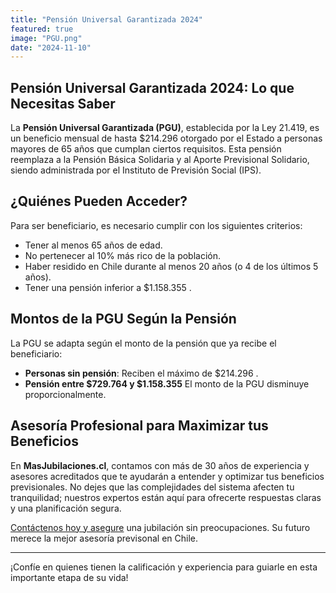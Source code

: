 ```yaml
---
title: "Pensión Universal Garantizada 2024"
featured: true
image: "PGU.png"
date: "2024-11-10"
---
```


## Pensión Universal Garantizada 2024: Lo que Necesitas Saber

La **Pensión Universal Garantizada (PGU)**, establecida por la Ley 21.419, es un beneficio mensual de hasta $214.296  otorgado por el Estado a personas mayores de 65 años que cumplan ciertos requisitos. Esta pensión reemplaza a la Pensión Básica Solidaria y al Aporte Previsional Solidario, siendo administrada por el Instituto de Previsión Social (IPS).

## ¿Quiénes Pueden Acceder?

Para ser beneficiario, es necesario cumplir con los siguientes criterios:

- Tener al menos 65 años de edad.
- No pertenecer al 10% más rico de la población.
- Haber residido en Chile durante al menos 20 años (o 4 de los últimos 5 años).
- Tener una pensión inferior a $1.158.355 .

## Montos de la PGU Según la Pensión

La PGU se adapta según el monto de la pensión que ya recibe el beneficiario:

- **Personas sin pensión**: Reciben el máximo de $214.296 .
- **Pensión entre $729.764 y $1.158.355** El monto de la PGU disminuye proporcionalmente.

## Asesoría Profesional para Maximizar tus Beneficios

En **MasJubilaciones.cl**, contamos con más de 30 años de experiencia y asesores acreditados que te ayudarán a entender y optimizar tus beneficios previsionales. No dejes que las complejidades del sistema afecten tu tranquilidad; nuestros expertos están aquí para ofrecerte respuestas claras y una planificación segura.

[Contáctenos hoy y asegure](#contacto) una jubilación sin preocupaciones. Su futuro merece la mejor asesoría previsonal en Chile.

---

¡Confíe en quienes tienen la calificación y experiencia para guiarle en esta importante etapa de su vida!
